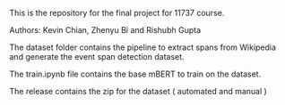 This is the repository for the final project for 11737 course.

Authors: Kevin Chian, Zhenyu Bi and Rishubh Gupta

The dataset folder contains the pipeline to extract spans from Wikipedia and generate the event span detection dataset.

The train.ipynb file contains the base mBERT to train on the dataset.

The release contains the zip for the dataset ( automated and manual )
